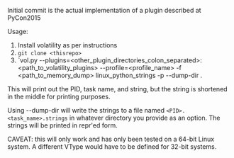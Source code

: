 Initial commit is the actual implementation of a plugin described at PyCon2015

Usage:

1. Install volatility as per instructions
1. `git clone <thisrepo>`
1. `vol.py --plugins=<other_plugin_directories_colon_separated>:<path_to_volatility_plugins> --profile=<profile_name> -f <path_to_memory_dump> linux_python_strings -p <PID> --dump-dir .

This will print out the PID, task name, and string, but the string is shortened in the middle for printing purposes.

Using --dump-dir will write the strings to a file named `<PID>.<task_name>.strings` in whatever directory you provide as an option.  The strings will be printed in repr'ed form.

CAVEAT: this will only work and has only been tested on a 64-bit Linux system.  A different VType would have to be defined for 32-bit systems.
